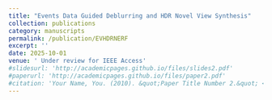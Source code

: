 ```yaml
---
title: "Events Data Guided Deblurring and HDR Novel View Synthesis"
collection: publications
category: manuscripts
permalink: /publication/EVHDRNERF
excerpt: ''
date: 2025-10-01
venue: ' Under review for IEEE Access'
#slidesurl: 'http://academicpages.github.io/files/slides2.pdf'
#paperurl: 'http://academicpages.github.io/files/paper2.pdf'
#citation: 'Your Name, You. (2010). &quot;Paper Title Number 2.&quot; <i>Journal 1</i>. 1(2).'
---
```


